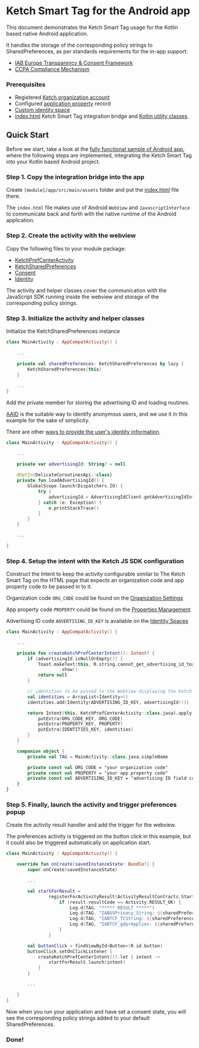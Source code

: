 # Ketch Smart Tag for the Android app

This document demonstrates the Ketch Smart Tag usage for the Kotlin based native Android application.

It handles the storage of the corresponding policy strings to SharedPreferences,
as per standards requirements for the in-app support:
- [IAB Europe Transparency & Consent Framework](https://github.com/InteractiveAdvertisingBureau/GDPR-Transparency-and-Consent-Framework/blob/master/TCFv2/IAB%20Tech%20Lab%20-%20CMP%20API%20v2.md#in-app-details)
- [CCPA Compliance Mechanism](https://github.com/InteractiveAdvertisingBureau/USPrivacy/blob/master/CCPA/USP%20API.md#in-app-support)

### Prerequisites
- Registered [Ketch organization account](https://app.ketch.com/settings/organization)
- Configured [application property](https://app.ketch.com/deployment/applications) record
- [Custom identity space](https://docs.ketch.com/hc/en-us/articles/360063594173-Managing-Properties#configuring-data-layer-setup-0-9)
- [index.html](./app/src/main/assets/index.html) Ketch Smart Tag integration bridge and [Kotlin utility classes](./app/src/main/java/com/ketch/sample/pref/).

## Quick Start

Before we start, take a look at the [fully functional sample of Android app](./../Android%20Ketch%20Pref%20Center%20using%20Kotlin),
where the following steps are implemented, integrating the Ketch Smart Tag into your Kotlin based Android project.

### Step 1. Copy the integration bridge into the app

Create `[module]/app/src/main/assets` folder and put the [index.html](./app/src/main/assets/index.html) file there.

The `index.html` file makes use of Android `WebView` and `JavascriptInterface` to
communicate back and forth with the native runtime of the Android application.

### Step 2. Create the activity with the webview

Copy the following files to your module package:
- [KetchPrefCenterActivity](./app/src/main/java/com/ketch/sample/pref/KetchPrefCenterActivity.kt)
- [KetchSharedPreferences](./app/src/main/java/com/ketch/sample/pref/KetchSharedPreferences.kt)
- [Consent](./app/src/main/java/com/ketch/sample/pref/Consent.kt)
- [Identity](./app/src/main/java/com/ketch/sample/pref/Identity.kt)

The activity and helper classes cover the communication with the JavaScript SDK
running inside the webview and storage of the corresponding policy strings.

### Step 3. Initialize the activity and helper classes

Initialize the KetchSharedPreferences instance

```kotlin
class MainActivity : AppCompatActivity() {
    
    ...
    
    private val sharedPreferences: KetchSharedPreferences by lazy {
        KetchSharedPreferences(this)
    }

    ...
}
```

Add the private member for storing the advertising ID and loading routines.

[AAID](https://developer.android.com/training/articles/ad-id) is the suitable way to identify anonymous users,
and we use it in this example for the sake of simplicity.

There are other [ways to provide the user's identity information](https://docs.ketch.com/hc/en-us/articles/1500003453742-About-Identity-Spaces#field-descriptions-0-1).

```kotlin
class MainActivity : AppCompatActivity() {

    ...

    private var advertisingId: String? = null
    
    @OptIn(DelicateCoroutinesApi::class)
    private fun loadAdvertisingId() {
        GlobalScope.launch(Dispatchers.IO) {
            try {
                advertisingId = AdvertisingIdClient.getAdvertisingIdInfo(applicationContext).id
            } catch (e: Exception) {
                e.printStackTrace()
            }
        }
    }

    ...

}
```

### Step 4. Setup the intent with the Ketch JS SDK configuration

Construct the Intent to keep the activity configurable similar to The Ketch Smart Tag
on the HTML page that expects an organization code and app property code to be passed in to it.

Organization code `ORG_CODE` could be found on the [Organization Settings](https://app.ketch.com/settings/organization)

App property code `PROPERTY` could be found on the [Properties Management](https://app.ketch.com/deployment/applications)

Advertising ID code `ADVERTISING_ID_KEY` is available on the [Identity Spaces](https://app.ketch.com/settings/identity-spaces)

```kotlin
class MainActivity : AppCompatActivity() {

    ...

    private fun createKetchPrefCenterIntent(): Intent? {
        if (advertisingId.isNullOrEmpty()) {
            Toast.makeText(this, R.string.cannot_get_advertising_id_toast, Toast.LENGTH_LONG)
                    .show()
            return null
        }

        // identities to be passed to the WebView displaying the Ketch Preference Center
        val identities = ArrayList<Identity>()
        identities.add(Identity(ADVERTISING_ID_KEY, advertisingId!!))

        return Intent(this, KetchPrefCenterActivity::class.java).apply {
            putExtra(ORG_CODE_KEY, ORG_CODE)
            putExtra(PROPERTY_KEY, PROPERTY)
            putExtra(IDENTITIES_KEY, identities)
        }
    }

    companion object {
        private val TAG = MainActivity::class.java.simpleName

        private const val ORG_CODE = "your organization code"
        private const val PROPERTY = "your app property code"
        private const val ADVERTISING_ID_KEY = "advertising ID field code"
    }
}

```

### Step 5. Finally, launch the activity and trigger preferences popup

Create the activity result handler and add the trigger for the webview.

The preferences activity is triggered on the button click in this example, but it could also be
triggered automatically on application start.

```kotlin
class MainActivity : AppCompatActivity() {

    override fun onCreate(savedInstanceState: Bundle?) {
        super.onCreate(savedInstanceState)

        ...

        val startForResult =
                registerForActivityResult(ActivityResultContracts.StartActivityForResult()) { result: ActivityResult ->
                    if (result.resultCode == Activity.RESULT_OK) {
                        Log.d(TAG, "***** RESULT *****")
                        Log.d(TAG, "IABUSPrivacy_String: ${sharedPreferences.getUSPrivacyString()}")
                        Log.d(TAG, "IABTCF_TCString: ${sharedPreferences.getTCFTcString()}")
                        Log.d(TAG, "IABTCF_gdprApplies: ${sharedPreferences.getTCFGdprApplies()}")
                    }
                }

        val buttonClick = findViewById<Button>(R.id.button)
        buttonClick.setOnClickListener {
            createKetchPrefCenterIntent()?.let { intent ->
                startForResult.launch(intent)
            }
        }

        ...

    }
}
```

Now when you run your application and have set a consent state,
you will see the corresponding policy strings added to your default SharedPreferences.

### Done!
